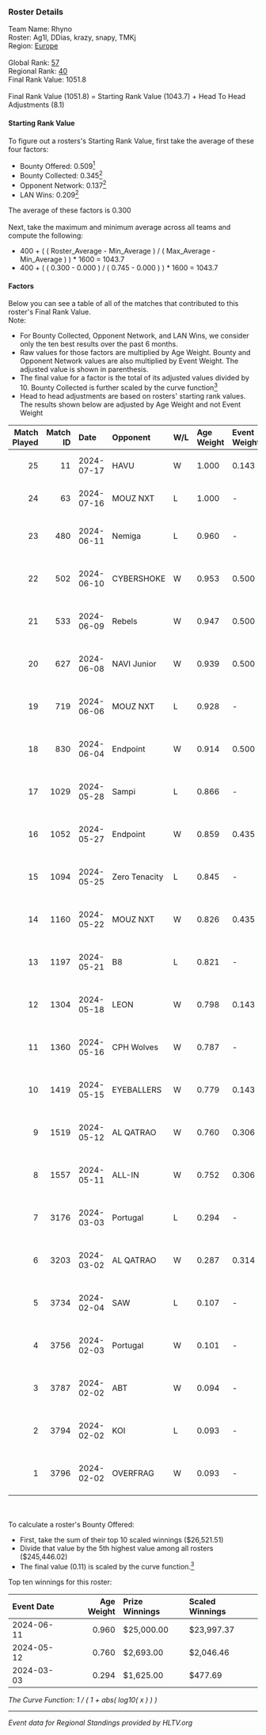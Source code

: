 ### Roster Details<br />
Team Name: Rhyno<br />
Roster: Ag1l, DDias, krazy, snapy, TMKj<br />
Region: [Europe]( ../standings_europe.md)<br />
<br />
Global Rank: [57](../standings_global.md)<br />
Regional Rank: [40]( ../standings_europe.md)<br />
Final Rank Value:  1051.8<br />
<br />
Final Rank Value (1051.8) = Starting Rank Value (1043.7) + Head To Head Adjustments (8.1)<br />

#### Starting Rank Value<br />
To figure out a rosters's Starting Rank Value, first take the average of these four factors:<br />
- Bounty Offered: 0.509[<sup>1</sup>](#table2)
- Bounty Collected: 0.345[<sup>2</sup>](#table1)
- Opponent Network: 0.137[<sup>2</sup>](#table1)
- LAN Wins: 0.209[<sup>2</sup>](#table1)

The average of these factors is 0.300<br />
<br />
Next, take the maximum and minimum average across all teams and compute the following:<br />
- 400 + ( ( Roster_Average - Min_Average ) / ( Max_Average - Min_Average ) ) * 1600 = 1043.7
- 400 + ( ( 0.300 - 0.000 ) / ( 0.745 - 0.000 ) ) * 1600 = 1043.7


#### Factors<br />
Below you can see a table of all of the matches that contributed to this roster's Final Rank Value.<br />
Note:<br />

- For Bounty Collected, Opponent Network, and LAN Wins, we consider only the ten best results over the past 6 months.
- Raw values for those factors are multiplied by Age Weight. Bounty and Opponent Network values are also multiplied by Event Weight. The adjusted value is shown in parenthesis.
- The final value for a factor is the total of its adjusted values divided by 10. Bounty Collected is further scaled by the curve function[<sup>3</sup>](#curveFunction)
- Head to head adjustments are based on rosters' starting rank values. The results shown below are adjusted by Age Weight and not Event Weight
<span id="table1"></span><br />


| Match Played | Match ID | Date       | Opponent      | W/L | Age Weight | Event Weight | Bounty Collected | Opponent Network | LAN Wins  | H2H Adj. | Roster                                 |
| -: | -: | :- | :- | :- | :- | :- | :- | :- | :- | -: | :- |
|           25 |       11 | 2024-07-17 | HAVU          | W   | 1.000      | 0.143        | -                | 0.202 (0.029)    | 0 (0.000) |     5.38 | Ag1l, DDias, krazy, snapy, TMKj        |
|           24 |       63 | 2024-07-16 | MOUZ NXT      | L   | 1.000      | -            | -                | -                | -         |   -13.53 | Ag1l, DDias, krazy, snapy, TMKj        |
|           23 |      480 | 2024-06-11 | Nemiga        | L   | 0.960      | -            | -                | -                | -         |    -8.29 | DDias, krazy, renatoohaxx, snapy, TMKj |
|           22 |      502 | 2024-06-10 | CYBERSHOKE    | W   | 0.953      | 0.500        | 0.059 (0.028)    | 0.309 (0.147)    | 0 (0.000) |     7.56 | DDias, krazy, renatoohaxx, snapy, TMKj |
|           21 |      533 | 2024-06-09 | Rebels        | W   | 0.947      | 0.500        | 0.052 (0.025)    | 0.575 (0.272)    | 0 (0.000) |    16.35 | DDias, krazy, renatoohaxx, snapy, TMKj |
|           20 |      627 | 2024-06-08 | NAVI Junior   | W   | 0.939      | 0.500        | -                | 0.109 (0.051)    | 0 (0.000) |     2.33 | DDias, krazy, renatoohaxx, snapy, TMKj |
|           19 |      719 | 2024-06-06 | MOUZ NXT      | L   | 0.928      | -            | -                | -                | -         |   -10.39 | DDias, krazy, renatoohaxx, snapy, TMKj |
|           18 |      830 | 2024-06-04 | Endpoint      | W   | 0.914      | 0.500        | 0.018 (0.008)    | 0.498 (0.228)    | 0 (0.000) |    10.12 | DDias, krazy, renatoohaxx, snapy, TMKj |
|           17 |     1029 | 2024-05-28 | Sampi         | L   | 0.866      | -            | -                | -                | -         |   -17.06 | DDias, krazy, renatoohaxx, snapy, TMKj |
|           16 |     1052 | 2024-05-27 | Endpoint      | W   | 0.859      | 0.435        | 0.018 (0.007)    | 0.498 (0.186)    | 0 (0.000) |     9.63 | DDias, krazy, renatoohaxx, snapy, TMKj |
|           15 |     1094 | 2024-05-25 | Zero Tenacity | L   | 0.845      | -            | -                | -                | -         |   -11.35 | DDias, krazy, renatoohaxx, snapy, TMKj |
|           14 |     1160 | 2024-05-22 | MOUZ NXT      | W   | 0.826      | 0.435        | 0.150 (0.054)    | 1.000 (0.359)    | 0 (0.000) |    13.75 | DDias, krazy, renatoohaxx, snapy, TMKj |
|           13 |     1197 | 2024-05-21 | B8            | L   | 0.821      | -            | -                | -                | -         |    -7.89 | DDias, krazy, renatoohaxx, snapy, TMKj |
|           12 |     1304 | 2024-05-18 | LEON          | W   | 0.798      | 0.143        | 0.010 (0.001)    | 0.160 (0.018)    | -         |     3.58 | DDias, krazy, renatoohaxx, snapy, TMKj |
|           11 |     1360 | 2024-05-16 | CPH Wolves    | W   | 0.787      | -            | -                | -                | -         |     1.66 | DDias, krazy, renatoohaxx, snapy, TMKj |
|           10 |     1419 | 2024-05-15 | EYEBALLERS    | W   | 0.779      | 0.143        | 0.009 (0.001)    | 0.619 (0.069)    | -         |     8.26 | DDias, krazy, renatoohaxx, snapy, TMKj |
|            9 |     1519 | 2024-05-12 | AL QATRAO     | W   | 0.760      | 0.306        | 0.006 (0.001)    | 0.035 (0.008)    | 1 (0.760) |     3.87 | DDias, krazy, renatoohaxx, snapy, TMKj |
|            8 |     1557 | 2024-05-11 | ALL-IN        | W   | 0.752      | 0.306        | 0.002 (0.000)    | -                | 1 (0.752) |     1.39 | DDias, krazy, renatoohaxx, snapy, TMKj |
|            7 |     3176 | 2024-03-03 | Portugal      | L   | 0.294      | -            | -                | -                | -         |    -7.80 | DDias, krazy, renatoohaxx, snapy, TMKj |
|            6 |     3203 | 2024-03-02 | AL QATRAO     | W   | 0.287      | 0.314        | 0.006 (0.001)    | -                | 1 (0.287) |     1.37 | DDias, krazy, renatoohaxx, snapy, TMKj |
|            5 |     3734 | 2024-02-04 | SAW           | L   | 0.107      | -            | -                | -                | -         |    -0.77 | DDias, krazy, renatoohaxx, snapy, TMKj |
|            4 |     3756 | 2024-02-03 | Portugal      | W   | 0.101      | -            | -                | -                | -         |     0.51 | DDias, krazy, renatoohaxx, snapy, TMKj |
|            3 |     3787 | 2024-02-02 | ABT           | W   | 0.094      | -            | -                | -                | -         |     0.12 | DDias, krazy, renatoohaxx, snapy, TMKj |
|            2 |     3794 | 2024-02-02 | KOI           | L   | 0.093      | -            | -                | -                | -         |    -0.88 | DDias, krazy, renatoohaxx, snapy, TMKj |
|            1 |     3796 | 2024-02-02 | OVERFRAG      | W   | 0.093      | -            | -                | -                | -         |     0.16 | DDias, krazy, renatoohaxx, snapy, TMKj |

<br />
<span id="table2"></span><br />
To calculate a roster's Bounty Offered:<br />

- First, take the sum of their top 10 scaled winnings ($26,521.51)
- Divide that value by the 5th highest value among all rosters ($245,446.02)
- The final value (0.11) is scaled by the curve function.[<sup>3</sup>](#curveFunction)

Top ten winnings for this roster:<br />

| Event Date | Age Weight | Prize Winnings | Scaled Winnings |
| :- | -: | :- | :- |
| 2024-06-11 |      0.960 | $25,000.00     | $23,997.37      |
| 2024-05-12 |      0.760 | $2,693.00      | $2,046.46       |
| 2024-03-03 |      0.294 | $1,625.00      | $477.69         |


<span id="curveFunction"></span>_The Curve Function: 1 / ( 1 + abs( log10( x ) ) )_<br />

---
_Event data for Regional Standings provided by HLTV.org_<br />
